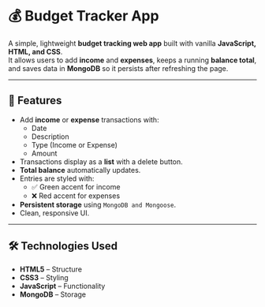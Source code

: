 # 💰 Budget Tracker App

A simple, lightweight **budget tracking web app** built with vanilla **JavaScript, HTML, and CSS**.  
It allows users to add **income** and **expenses**, keeps a running **balance total**, and saves data in **MongoDB** so it persists after refreshing the page.

---

## 🚀 Features
- Add **income** or **expense** transactions with:
  - Date
  - Description
  - Type (Income or Expense)
  - Amount
- Transactions display as a **list** with a delete button.
- **Total balance** automatically updates.
- Entries are styled with:
  - ✅ Green accent for income
  - ❌ Red accent for expenses
- **Persistent storage** using `MongoDB and Mongoose`.
- Clean, responsive UI.

---

## 🛠️ Technologies Used
- **HTML5** – Structure
- **CSS3** – Styling
- **JavaScript** – Functionality
- **MongoDB** – Storage
